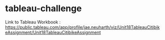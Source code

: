 # tableau-challenge
Link to Tableau Workbook : https://public.tableau.com/app/profile/jae.neuharth/viz/Unit18TableauCitibikeAssignment/Unit18TableauCitibikeAssignment
